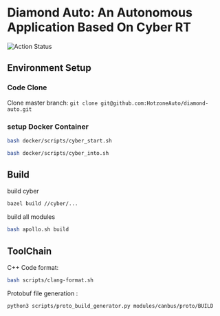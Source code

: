 # Diamond Auto: An Autonomous Application Based On Cyber RT

![Action Status](https://github.com/HotzoneAuto/diamond-auto/workflows/Diamond/badge.svg)
## Environment Setup

### Code Clone

Clone master branch:  `git clone git@github.com:HotzoneAuto/diamond-auto.git`

### setup Docker Container

```bash
bash docker/scripts/cyber_start.sh
```

```bash
bash docker/scripts/cyber_into.sh
```

## Build

build  cyber


```bash
bazel build //cyber/...
```

build all modules


```bash
bash apollo.sh build
```


## ToolChain 

C++ Code format:

```bash
bash scripts/clang-format.sh
```

Protobuf file generation :

```bash
python3 scripts/proto_build_generator.py modules/canbus/proto/BUILD

```
